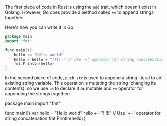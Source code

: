  The first piece of code in Rust is using the `add` trait, which doesn't exist in Golang. However, Go does provide a method called `+=` to append strings together. 

Here's how you can write it in Go:

```Go
package main
import "fmt"

func main(){
    hello := "Hello world"
    hello = hello + "!!!!!" // Use '+' operator for string concatenation
    fmt.Println(hello) 
}
```

In the second piece of code, `push_str` is used to append a string literal to an existing string variable. This operation is mutating the string (changing its contents), so we use `:=` to declare it as mutable and `+=` operator for appending the strings together:

package main
import "fmt"

func main(){
    var hello = "Hello world"
    hello += "!!!!!" // Use '+=' operator for string concatenation
    fmt.Println(hello) 
}
